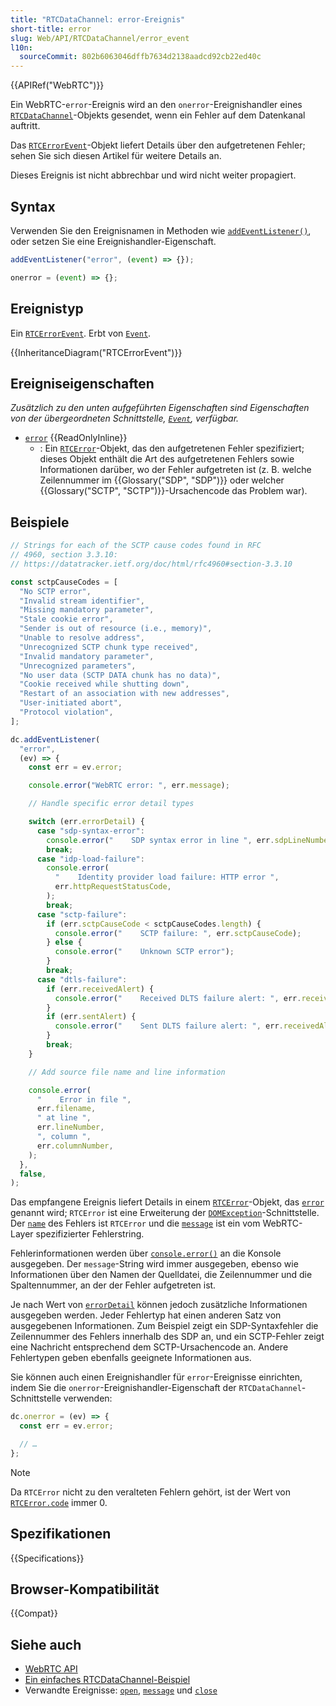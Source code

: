 ```yaml
---
title: "RTCDataChannel: error-Ereignis"
short-title: error
slug: Web/API/RTCDataChannel/error_event
l10n:
  sourceCommit: 802b6063046dffb7634d2138aadcd92cb22ed40c
---
```


{{APIRef("WebRTC")}}

Ein WebRTC-`error`-Ereignis wird an den `onerror`-Ereignishandler eines [`RTCDataChannel`](/de/docs/Web/API/RTCDataChannel)-Objekts gesendet, wenn ein Fehler auf dem Datenkanal auftritt.

Das [`RTCErrorEvent`](/de/docs/Web/API/RTCErrorEvent)-Objekt liefert Details über den aufgetretenen Fehler; sehen Sie sich diesen Artikel für weitere Details an.

Dieses Ereignis ist nicht abbrechbar und wird nicht weiter propagiert.

## Syntax

Verwenden Sie den Ereignisnamen in Methoden wie [`addEventListener()`](/de/docs/Web/API/EventTarget/addEventListener), oder setzen Sie eine Ereignishandler-Eigenschaft.

```js
addEventListener("error", (event) => {});

onerror = (event) => {};
```

## Ereignistyp

Ein [`RTCErrorEvent`](/de/docs/Web/API/RTCErrorEvent). Erbt von [`Event`](/de/docs/Web/API/Event).

{{InheritanceDiagram("RTCErrorEvent")}}

## Ereigniseigenschaften

_Zusätzlich zu den unten aufgeführten Eigenschaften sind Eigenschaften von der übergeordneten Schnittstelle, [`Event`](/de/docs/Web/API/Event), verfügbar._

- [`error`](/de/docs/Web/API/RTCErrorEvent/error) {{ReadOnlyInline}}
  - : Ein [`RTCError`](/de/docs/Web/API/RTCError)-Objekt, das den aufgetretenen Fehler spezifiziert; dieses Objekt enthält die Art des aufgetretenen Fehlers sowie Informationen darüber, wo der Fehler aufgetreten ist (z. B. welche Zeilennummer im {{Glossary("SDP", "SDP")}} oder welcher {{Glossary("SCTP", "SCTP")}}-Ursachencode das Problem war).

## Beispiele

```js
// Strings for each of the SCTP cause codes found in RFC
// 4960, section 3.3.10:
// https://datatracker.ietf.org/doc/html/rfc4960#section-3.3.10

const sctpCauseCodes = [
  "No SCTP error",
  "Invalid stream identifier",
  "Missing mandatory parameter",
  "Stale cookie error",
  "Sender is out of resource (i.e., memory)",
  "Unable to resolve address",
  "Unrecognized SCTP chunk type received",
  "Invalid mandatory parameter",
  "Unrecognized parameters",
  "No user data (SCTP DATA chunk has no data)",
  "Cookie received while shutting down",
  "Restart of an association with new addresses",
  "User-initiated abort",
  "Protocol violation",
];

dc.addEventListener(
  "error",
  (ev) => {
    const err = ev.error;

    console.error("WebRTC error: ", err.message);

    // Handle specific error detail types

    switch (err.errorDetail) {
      case "sdp-syntax-error":
        console.error("    SDP syntax error in line ", err.sdpLineNumber);
        break;
      case "idp-load-failure":
        console.error(
          "    Identity provider load failure: HTTP error ",
          err.httpRequestStatusCode,
        );
        break;
      case "sctp-failure":
        if (err.sctpCauseCode < sctpCauseCodes.length) {
          console.error("    SCTP failure: ", err.sctpCauseCode);
        } else {
          console.error("    Unknown SCTP error");
        }
        break;
      case "dtls-failure":
        if (err.receivedAlert) {
          console.error("    Received DLTS failure alert: ", err.receivedAlert);
        }
        if (err.sentAlert) {
          console.error("    Sent DLTS failure alert: ", err.receivedAlert);
        }
        break;
    }

    // Add source file name and line information

    console.error(
      "    Error in file ",
      err.filename,
      " at line ",
      err.lineNumber,
      ", column ",
      err.columnNumber,
    );
  },
  false,
);
```

Das empfangene Ereignis liefert Details in einem [`RTCError`](/de/docs/Web/API/RTCError)-Objekt, das [`error`](/de/docs/Web/API/RTCErrorEvent/error) genannt wird; `RTCError` ist eine Erweiterung der [`DOMException`](/de/docs/Web/API/DOMException)-Schnittstelle. Der [`name`](/de/docs/Web/API/DOMException/name) des Fehlers ist `RTCError` und die [`message`](/de/docs/Web/API/DOMException/message) ist ein vom WebRTC-Layer spezifizierter Fehlerstring.

Fehlerinformationen werden über [`console.error()`](/de/docs/Web/API/Console/error_static) an die Konsole ausgegeben. Der `message`-String wird immer ausgegeben, ebenso wie Informationen über den Namen der Quelldatei, die Zeilennummer und die Spaltennummer, an der der Fehler aufgetreten ist.

Je nach Wert von [`errorDetail`](/de/docs/Web/API/RTCError/errorDetail) können jedoch zusätzliche Informationen ausgegeben werden. Jeder Fehlertyp hat einen anderen Satz von ausgegebenen Informationen. Zum Beispiel zeigt ein SDP-Syntaxfehler die Zeilennummer des Fehlers innerhalb des SDP an, und ein SCTP-Fehler zeigt eine Nachricht entsprechend dem SCTP-Ursachencode an. Andere Fehlertypen geben ebenfalls geeignete Informationen aus.

Sie können auch einen Ereignishandler für `error`-Ereignisse einrichten, indem Sie die `onerror`-Ereignishandler-Eigenschaft der `RTCDataChannel`-Schnittstelle verwenden:

```js
dc.onerror = (ev) => {
  const err = ev.error;

  // …
};
```

> [!NOTE]
> Da `RTCError` nicht zu den veralteten Fehlern gehört, ist der Wert von [`RTCError.code`](/de/docs/Web/API/DOMException/code) immer 0.

## Spezifikationen

{{Specifications}}

## Browser-Kompatibilität

{{Compat}}

## Siehe auch

- [WebRTC API](/de/docs/Web/API/WebRTC_API)
- [Ein einfaches RTCDataChannel-Beispiel](/de/docs/Web/API/WebRTC_API/Simple_RTCDataChannel_sample)
- Verwandte Ereignisse: [`open`](/de/docs/Web/API/RTCDataChannel/open_event), [`message`](/de/docs/Web/API/RTCDataChannel/message_event) und [`close`](/de/docs/Web/API/RTCDataChannel/close_event)
